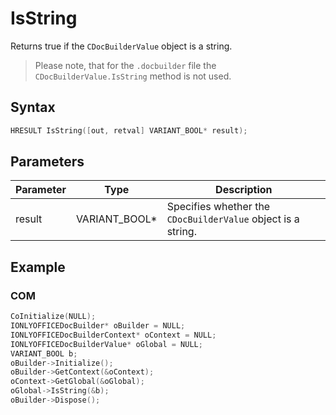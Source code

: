 # IsString

Returns true if the `CDocBuilderValue` object is a string.

> Please note, that for the `.docbuilder` file the `CDocBuilderValue.IsString` method is not used.

## Syntax

```cpp
HRESULT IsString([out, retval] VARIANT_BOOL* result);
```

## Parameters

| Parameter | Type          | Description                                                  |
| --------- | ------------- | ------------------------------------------------------------ |
| result    | VARIANT_BOOL* | Specifies whether the `CDocBuilderValue` object is a string. |

## Example

### COM

```cpp
CoInitialize(NULL);
IONLYOFFICEDocBuilder* oBuilder = NULL;
IONLYOFFICEDocBuilderContext* oContext = NULL;
IONLYOFFICEDocBuilderValue* oGlobal = NULL;
VARIANT_BOOL b;
oBuilder->Initialize();
oBuilder->GetContext(&oContext);
oContext->GetGlobal(&oGlobal);
oGlobal->IsString(&b);
oBuilder->Dispose();
```
